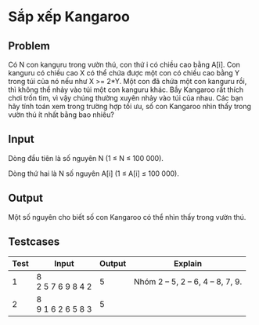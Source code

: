 # Sắp xếp Kangaroo

## Problem

Có N con kanguru trong vườn thú, con thứ i có chiều cao bằng A[i]. Con kanguru có chiều cao X có thể chứa được một con có chiều cao bằng Y trong túi của nó nếu như X >= 2*Y. Một con đã chứa một con kanguru rồi, thì không thể nhảy vào túi một con kanguru khác. Bầy Kangaroo rất thích chơi trốn tìm, vì vậy chúng thường xuyên nhảy vào túi của nhau. Các bạn hãy tính toán xem trong trường hợp tối ưu, số con Kangaroo nhìn thấy trong vườn thú ít nhất bằng bao nhiêu?

## Input

Dòng đầu tiên là số nguyên N (1 ≤ N ≤ 100 000).

Dòng thứ hai là N số nguyên A[i] (1 ≤ A[i] ≤ 100 000).

## Output

Một số nguyên cho biết số con Kangaroo có thể nhìn thấy trong vườn thú.

## Testcases

| Test | Input                  | Output | Explain                             |
| ---- | ---------------------- | ------ | ----------------------------------- |
| 1    | 8<br />2 5 7 6 9 8 4 2 | 5      | Nhóm 2 – 5, 2 – 6, 4 – 8, 7, 9. |
| 2    | 8<br />9 1 6 2 6 5 8 3 | 5      |                                     |
